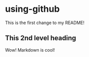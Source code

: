 # using-github

This is the first change to my README!

## This 2nd level heading

Wow! Markdown is cool!
